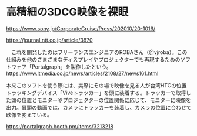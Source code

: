 # 高精細の3DCG映像を裸眼
https://www.sony.jp/CorporateCruise/Press/202010/20-1016/


https://journal.ntt.co.jp/article/3870


　これを開発したのはフリーランスエンジニアのROBAさん（＠vjroba）。この仕組みを他のさまざまなディスプレイやプロジェクターでも再現するためのソフトウェア「Portalgraph」を製作したという。
 https://www.itmedia.co.jp/news/articles/2108/27/news161.html


本来このソフトを使う際には、実際にその場で映像を見る人が台湾HTCの位置トラッキングデバイス「Viveトラッカー」を頭に装着する。トラッカーで取得した頭の位置とモニターやプロジェクターの位置関係に応じて、モニターに映像を出力。冒頭の動画では、カメラにトラッカーを装着し、カメラの位置に合わせて映像を変えている。


https://portalgraph.booth.pm/items/3213218
